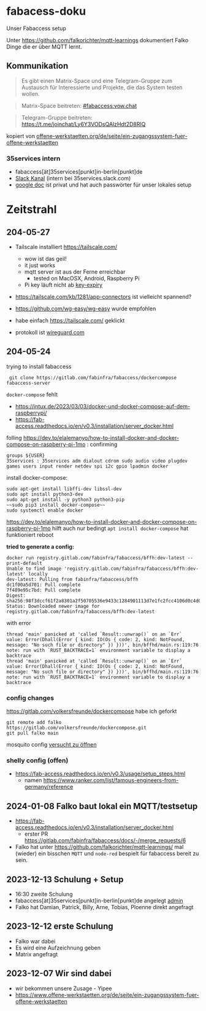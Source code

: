 # fabacess-doku
Unser Fabaccess setup

Unter https://github.com/falkorichter/mqtt-learnings dokumentiert Falko Dinge die er über MQTT lernt.

## Kommunikation

> Es gibt einen Matrix-Space und eine Telegram-Gruppe zum Austausch für Interessierte und Projekte, die das System testen wollen.

> Matrix-Space beitreten: [#fabaccess:vow.chat](https://app.element.io/#/room/#fabaccess:vow.chat)

> Telegram-Gruppe beitreten: https://t.me/joinchat/Ly6Y3VODsQAlzHdt2D8RlQ

kopiert von [offene-werkstaetten.org/de/seite/ein-zugangssystem-fuer-offene-werkstaetten](https://www.offene-werkstaetten.org/de/seite/ein-zugangssystem-fuer-offene-werkstaetten)

### 35services intern
* fabaccess[ät]35services[punkt]in-berlin[punkt]de
* [Slack Kanal](https://35services.slack.com/archives/C069XFDTC9G) (intern bei 35services.slack.com)
* [google doc](https://docs.google.com/document/d/1mZ4q9aeXbiIsVolyeHUPPtWCRi8ltKP_bN-eaYpCWPk/edit) ist privat und hat auch passwörter für unser lokales setup

# Zeitstrahl

## 204-05-27 
* Tailscale installiert https://tailscale.com/
  * wow ist das geil!
  * it just works
  * mqtt server ist aus der Ferne erreichbar
     * tested on MacOSX, Android, Raspberry Pi
  * Pi key läuft nicht ab [key-expiry](https://tailscale.com/kb/1028/key-expiry)
* https://tailscale.com/kb/1281/app-connectors ist vielleicht spannend?

* https://github.com/wg-easy/wg-easy wurde empfohlen
* habe einfach https://tailscale.com/ geklickt
* protokoll ist [wireguard.com](https://www.wireguard.com/)

## 204-05-24 

trying to install fabaccess
```
 git clone https://gitlab.com/fabinfra/fabaccess/dockercompose fabaccess-server
``` 

`docker-compose` fehlt
* https://intux.de/2023/03/03/docker-und-docker-compose-auf-dem-raspberrypi/
* https://fab-access.readthedocs.io/en/v0.3/installation/server_docker.html

folling https://dev.to/elalemanyo/how-to-install-docker-and-docker-compose-on-raspberry-pi-1mo :
confirming
```
groups ${USER}                    
35services : 35services adm dialout cdrom sudo audio video plugdev games users input render netdev spi i2c gpio lpadmin docker
```
install docker-compose:
```
sudo apt-get install libffi-dev libssl-dev
sudo apt install python3-dev
sudo apt-get install -y python3 python3-pip
~~sudo pip3 install docker-compose~~
sudo systemctl enable docker
```

https://dev.to/elalemanyo/how-to-install-docker-and-docker-compose-on-raspberry-pi-1mo hilft auch nur bedingt
`apt install docker-compose` hat funktioniert
reboot



**tried to generate a config:**
```
docker run registry.gitlab.com/fabinfra/fabaccess/bffh:dev-latest --print-default                       
Unable to find image 'registry.gitlab.com/fabinfra/fabaccess/bffh:dev-latest' locally
dev-latest: Pulling from fabinfra/fabaccess/bffh
dc1f00a5d701: Pull complete 
7f489e95c7bd: Pull complete 
Digest: sha256:98f3dccf61f2a8301a2f50705536e9433c1284901113d7e1fc2fcc4106d0c4d0
Status: Downloaded newer image for registry.gitlab.com/fabinfra/fabaccess/bffh:dev-latest
```
with error
```
thread 'main' panicked at 'called `Result::unwrap()` on an `Err` value: Error(Dhall(Error { kind: IO(Os { code: 2, kind: NotFound, message: "No such file or directory" }) }))', bin/bffhd/main.rs:119:76
note: run with `RUST_BACKTRACE=1` environment variable to display a backtrace
thread 'main' panicked at 'called `Result::unwrap()` on an `Err` value: Error(Dhall(Error { kind: IO(Os { code: 2, kind: NotFound, message: "No such file or directory" }) }))', bin/bffhd/main.rs:119:76
note: run with `RUST_BACKTRACE=1` environment variable to display a backtrace
```

### config changes
https://gitlab.com/volkersfreunde/dockercompose habe ich geforkt
```
git remote add falko https://gitlab.com/volkersfreunde/dockercompose.git
git pull falko main
```
mosquito config [versucht zu öffnen](https://gitlab.com/volkersfreunde/dockercompose/-/blob/main/config/mosquitto/mosquitto.conf?ref_type=heads)

### shelly config (offen)
* https://fab-access.readthedocs.io/en/v0.3/usage/setup_steps.html
   * namen https://www.ranker.com/list/famous-engineers-from-germany/reference


## 2024-01-08 Falko baut lokal ein MQTT/testsetup
* https://fab-access.readthedocs.io/en/v0.3/installation/server_docker.html
  * erster PR https://gitlab.com/fabinfra/fabaccess/docs/-/merge_requests/6
* Falko hat unter https://github.com/falkorichter/mqtt-learnings/ mal (wieder) ein bisschen `MQTT` und `node-red` bespielt für fabaccess bereit zu sein.


## 2023-12-13 Schulung + Setup
* 16:30 zweite Schulung
* fabaccess[ät]35services[punkt]in-berlin[punkt]de angelegt [admin](https://mailman.35services.in-berlin.de/mailman/listinfo/fabaccess-35services.in-berlin.de)
* Falko hat Damian, Patrick, Billy, Arne, Tobias, Ploenne direkt angefragt

## 2023-12-12 erste Schulung
* Falko war dabei
* Es wird eine Aufzeichnung geben
* Matrix angefragt

## 2023-12-07 Wir sind dabei 
* wir bekommen unsere Zusage - Yipee
* https://www.offene-werkstaetten.org/de/seite/ein-zugangssystem-fuer-offene-werkstaetten
